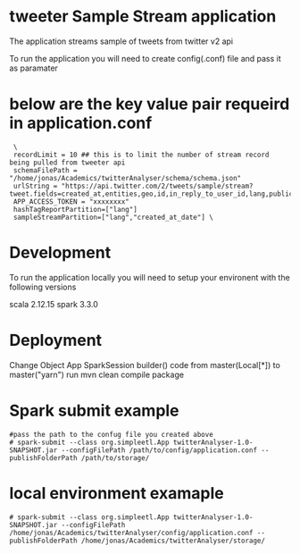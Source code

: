 # tweeter Sample Stream application

The application streams sample of tweets from twitter v2 api

To run the application you will need to create config(.conf) file and pass it as paramater 

# below are the key value pair requeird in application.conf
     \
     recordLimit = 10 ## this is to limit the number of stream record being pulled from tweeter api
     schemaFilePath = "/home/jonas/Academics/twitterAnalyser/schema/schema.json"
     urlString = "https://api.twitter.com/2/tweets/sample/stream?tweet.fields=created_at,entities,geo,id,in_reply_to_user_id,lang,public_metrics,organic_metrics&expansions=author_id,geo.place_id&user.fields=created_at&place.fields=contained_within,country,country_code,full_name,geo,id,name,place_type"
     APP_ACCESS_TOKEN = "xxxxxxxx"
     hashTagReportPartition=["lang"]
     sampleStreamPartition=["lang","created_at_date"] \ 

# Development
To run the application locally you will need to setup your environent with the following versions

scala 2.12.15
spark 3.3.0

# Deployment
 Change Object App SparkSession builder() code from master(Local[*]) to master("yarn")
 run mvn clean compile package

# Spark submit example
    #pass the path to the confug file you created above
    # spark-submit --class org.simpleetl.App twitterAnalyser-1.0-SNAPSHOT.jar --configFilePath /path/to/config/application.conf --publishFolderPath /path/to/storage/

# local environment examaple
    # spark-submit --class org.simpleetl.App twitterAnalyser-1.0-SNAPSHOT.jar --configFilePath /home/jonas/Academics/twitterAnalyser/config/application.conf --publishFolderPath /home/jonas/Academics/twitterAnalyser/storage/
